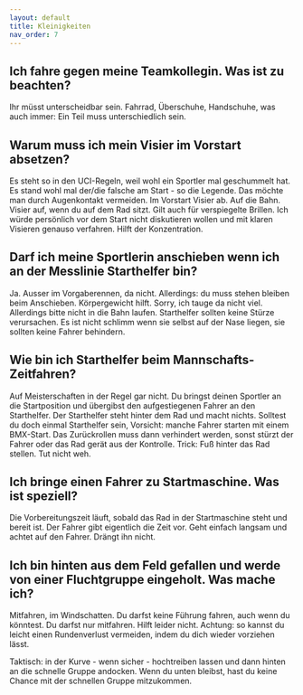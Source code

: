 ```yaml
---
layout: default
title: Kleinigkeiten
nav_order: 7
---
```

## Ich fahre gegen meine Teamkollegin. Was ist zu beachten?
Ihr müsst unterscheidbar sein. Fahrrad, Überschuhe, Handschuhe, was auch immer: Ein Teil muss unterschiedlich sein. 

## Warum muss ich mein Visier im Vorstart absetzen?
Es steht so in den UCI-Regeln, weil wohl ein Sportler mal geschummelt hat. Es stand wohl mal der/die falsche am Start - so die Legende. Das möchte man durch Augenkontakt vermeiden. Im Vorstart Visier ab. Auf die Bahn. Visier auf, wenn du auf dem Rad sitzt. Gilt auch für verspiegelte Brillen. Ich würde persönlich vor dem Start nicht diskutieren wollen und mit klaren Visieren genauso verfahren. Hilft der Konzentration.

## Darf ich meine Sportlerin anschieben wenn ich an der Messlinie Starthelfer bin?
Ja. Ausser im Vorgaberennen, da nicht. Allerdings: du muss stehen bleiben beim Anschieben. Körpergewicht hilft. Sorry, ich tauge da nicht viel. Allerdings bitte nicht in die Bahn laufen. Starthelfer sollten keine Stürze verursachen. Es ist nicht schlimm wenn sie selbst auf der Nase liegen, sie sollten keine Fahrer behindern.

## Wie bin ich Starthelfer beim Mannschafts-Zeitfahren? 
Auf Meisterschaften in der Regel gar nicht. Du bringst deinen Sportler an die Startposition und übergibst den aufgestiegenen Fahrer an den Starthelfer. Der Starthelfer steht hinter dem Rad und macht nichts. Solltest du doch einmal Starthelfer sein, Vorsicht: manche Fahrer starten mit einem BMX-Start. Das Zurückrollen muss dann verhindert werden, sonst stürzt der Fahrer oder das Rad gerät aus der Kontrolle. Trick: Fuß hinter das Rad stellen. Tut nicht weh.  

## Ich bringe einen Fahrer zu Startmaschine. Was ist speziell? 
Die Vorbereitungszeit läuft, sobald das Rad in der Startmaschine steht und bereit ist. Der Fahrer gibt eigentlich die Zeit vor. Geht einfach langsam und achtet auf den Fahrer. Drängt ihn nicht. 

## Ich bin hinten aus dem Feld gefallen und werde von einer Fluchtgruppe eingeholt. Was mache ich?
Mitfahren, im Windschatten. Du darfst keine Führung fahren, auch wenn du könntest. Du darfst nur mitfahren. Hilft leider nicht. Achtung: so kannst du leicht einen Rundenverlust vermeiden, indem du dich wieder vorziehen lässt.

Taktisch: in der Kurve - wenn sicher - hochtreiben lassen und dann hinten an die schnelle Gruppe andocken. Wenn du unten bleibst, hast du keine Chance mit der schnellen Gruppe mitzukommen. 
